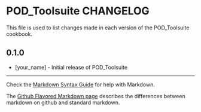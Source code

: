 POD_Toolsuite CHANGELOG
=======================

This file is used to list changes made in each version of the POD_Toolsuite cookbook.

0.1.0
-----
- [your_name] - Initial release of POD_Toolsuite

- - -
Check the [Markdown Syntax Guide](http://daringfireball.net/projects/markdown/syntax) for help with Markdown.

The [Github Flavored Markdown page](http://github.github.com/github-flavored-markdown/) describes the differences between markdown on github and standard markdown.
